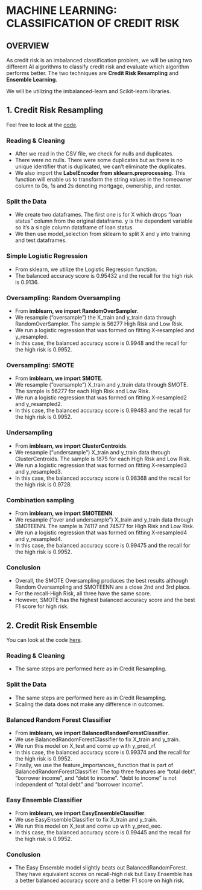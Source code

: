 # MACHINE LEARNING: CLASSIFICATION OF CREDIT RISK

## OVERVIEW

As credit risk is an imbalanced classification problem, we will be using two different AI algorithms to classify credit risk and evaluate which algorithm performs better.   The two techniques are **Credit Risk Resampling** and **Ensemble Learning**.

We will be utilizing the imbalanced-learn and Scikit-learn libraries.


## 1. Credit Risk Resampling

Feel free to look at the [code](credit_risk_resampling.ipynb).

### Reading & Cleaning
- After we read in the CSV file, we check for nulls and duplicates.
- There were no nulls.   There were some duplicates but as there is no unique identifier that is duplicated, we can’t eliminate the duplicates.
- We also import the **LabelEncoder from sklearn.preprocessing**.   This function will enable us to transform the string values in the homeowner column to 0s, 1s and 2s denoting mortgage, ownership, and renter.

### Split the Data
- We create two dataframes.  The first one is for X which drops “loan status” column from the original dataframe.   y is the dependent variable so it’s a single column dataframe of loan status.
- We then use model_selection from sklearn to split X and y into training and test dataframes.  

### Simple Logistic Regression
- From sklearn, we utilize the Logistic Regression function.
- The balanced accuracy score is 0.95432 and the recall for the high risk is 0.9136.

### Oversampling:  Random Oversampling
- From **imblearn, we import RandomOverSampler**.
- We resample (“oversample”) the X_train and y_train data through RandomOverSampler.   The sample is 56277 High Risk and Low Risk.
- We run a logistic regression that was formed on fitting X-resampled and y_resampled. 
- In this case, the balanced accuracy score is 0.9948 and the recall for the high risk is 0.9952.    


### Oversampling:  SMOTE
- From **imblearn, we import SMOTE**.
- We resample (“oversample”) X_train and y_train data through SMOTE.   The sample is 56277 for each High Risk and Low Risk.
- We run a logistic regression that was formed on fitting X-resampled2 and y_resampled2. 
- In this case, the balanced accuracy score is 0.99483 and the recall for the high risk is 0.9952.    


### Undersampling
- From **imblearn, we import ClusterCentroids**.
- We resample (“undersample”) X_train and y_train data through ClusterCentroids.   The sample is 1875 for each High Risk and Low Risk.
- We run a logistic regression that was formed on fitting X-resampled3 and y_resampled3. 
- In this case, the balanced accuracy score is 0.98368 and the recall for the high risk is 0.9728.    


### Combination sampling
- From **imblearn, we import SMOTEENN**.
- We resample (“over and undersample”) X_train and y_train data through SMOTEENN.   The sample is 74117 and 74577 for High Risk and Low Risk.  
- We run a logistic regression that was formed on fitting X-resampled4 and y_resampled4. 
- In this case, the balanced accuracy score is 0.99475 and the recall for the high risk is 0.9952.    

### Conclusion
- Overall, the SMOTE Oversampling produces the best results although Random Oversampling and SMOTEENN are a close 2nd and 3rd place.  
- For the recall-High Risk, all three have the same score.   
- However, SMOTE has the highest balanced accuracy score and the best F1 score for high risk.




## 2. Credit Risk Ensemble

You can look at the code [here](credit_risk_resampling.ipynb).

### Reading & Cleaning
- The same steps are performed here as in Credit Resampling.
 
### Split the Data
- The same steps are performed here as in Credit Resampling.
- Scaling the data does not make any difference in outcomes.

### Balanced Random Forest Classifier
- From **imblearn, we import BalancedRandomForestClassifier**.  
- We use BalancedRandomForestClassifier to fix X_train and y_train.
- We run this model on X_test and come up with y_pred_rf.  
- In this case, the balanced accuracy score is 0.99374 and the recall for the high risk is 0.9952.    
- Finally, we use the feature_importances_ function that is part of BalancedRandomForestClassifier.   The top three features are “total debt”, “borrower income”, and “debt to income”.  “debt to income” is not independent of “total debt” and “borrower income”.  

### Easy Ensemble Classifier
- From **imblearn, we import EasyEnsembleClassifier**.  
- We use EasyEnsembleClassifier to fix X_train and y_train.
- We run this model on X_test and come up with y_pred_eec.  
- In this case, the balanced accuracy score is 0.99445 and the recall for the high risk is 0.9952.    

### Conclusion
- The Easy Ensemble model slightly beats out BalancedRandomForest.   They have equivalent scores on recall-high risk but Easy Ensemble has a better balanced accuracy score and a better F1 score on high risk.  
